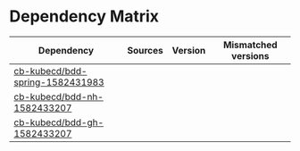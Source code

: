 # Dependency Matrix

Dependency | Sources | Version | Mismatched versions
---------- | ------- | ------- | -------------------
[cb-kubecd/bdd-spring-1582431983](https://github.com/cb-kubecd/bdd-spring-1582431983.git) |  | []() | 
[cb-kubecd/bdd-nh-1582433207](https://github.com/cb-kubecd/bdd-nh-1582433207.git) |  | []() | 
[cb-kubecd/bdd-gh-1582433207](https://github.com/cb-kubecd/bdd-gh-1582433207.git) |  | []() | 
